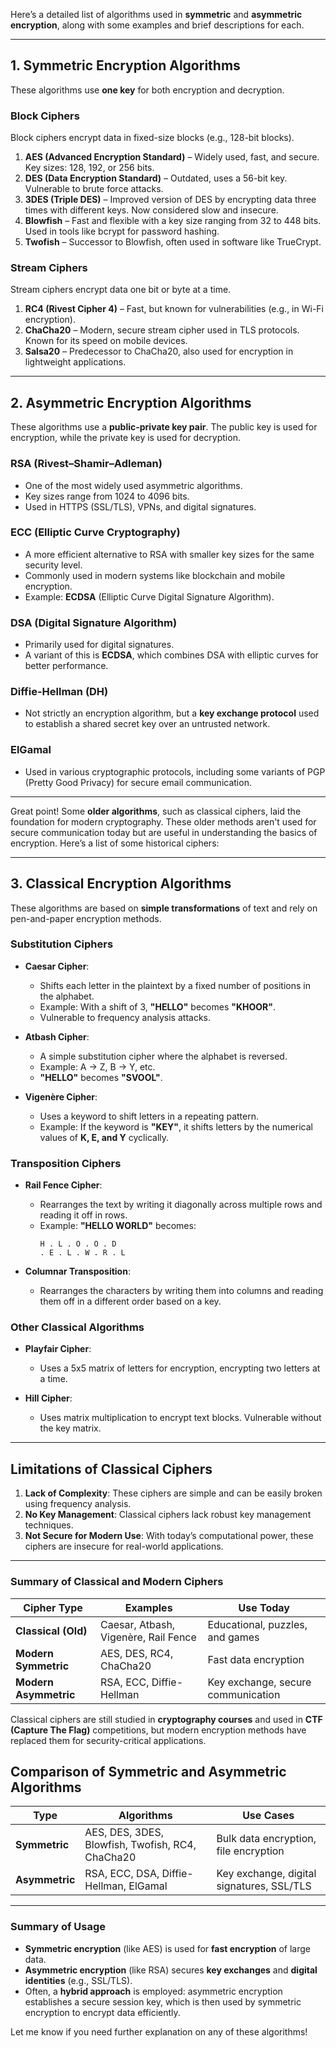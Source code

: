 Here’s a detailed list of algorithms used in **symmetric** and **asymmetric encryption**, along with some examples and brief descriptions for each.

---

## **1. Symmetric Encryption Algorithms**  
These algorithms use **one key** for both encryption and decryption.

### **Block Ciphers**  
Block ciphers encrypt data in fixed-size blocks (e.g., 128-bit blocks).  
1. **AES (Advanced Encryption Standard)** – Widely used, fast, and secure. Key sizes: 128, 192, or 256 bits.
2. **DES (Data Encryption Standard)** – Outdated, uses a 56-bit key. Vulnerable to brute force attacks.
3. **3DES (Triple DES)** – Improved version of DES by encrypting data three times with different keys. Now considered slow and insecure.
4. **Blowfish** – Fast and flexible with a key size ranging from 32 to 448 bits. Used in tools like bcrypt for password hashing.
5. **Twofish** – Successor to Blowfish, often used in software like TrueCrypt.

### **Stream Ciphers**  
Stream ciphers encrypt data one bit or byte at a time.  
1. **RC4 (Rivest Cipher 4)** – Fast, but known for vulnerabilities (e.g., in Wi-Fi encryption).
2. **ChaCha20** – Modern, secure stream cipher used in TLS protocols. Known for its speed on mobile devices.
3. **Salsa20** – Predecessor to ChaCha20, also used for encryption in lightweight applications.

---

## **2. Asymmetric Encryption Algorithms**  
These algorithms use a **public-private key pair**. The public key is used for encryption, while the private key is used for decryption.

### **RSA (Rivest–Shamir–Adleman)**  
- One of the most widely used asymmetric algorithms.
- Key sizes range from 1024 to 4096 bits.
- Used in HTTPS (SSL/TLS), VPNs, and digital signatures.

### **ECC (Elliptic Curve Cryptography)**  
- A more efficient alternative to RSA with smaller key sizes for the same security level.
- Commonly used in modern systems like blockchain and mobile encryption.
- Example: **ECDSA** (Elliptic Curve Digital Signature Algorithm).

### **DSA (Digital Signature Algorithm)**  
- Primarily used for digital signatures.
- A variant of this is **ECDSA**, which combines DSA with elliptic curves for better performance.

### **Diffie-Hellman (DH)**  
- Not strictly an encryption algorithm, but a **key exchange protocol** used to establish a shared secret key over an untrusted network.

### **ElGamal**  
- Used in various cryptographic protocols, including some variants of PGP (Pretty Good Privacy) for secure email communication.

---

Great point! Some **older algorithms**, such as classical ciphers, laid the foundation for modern cryptography. These older methods aren't used for secure communication today but are useful in understanding the basics of encryption. Here’s a list of some historical ciphers:

---

## **3. Classical Encryption Algorithms**  
These algorithms are based on **simple transformations** of text and rely on pen-and-paper encryption methods.

### **Substitution Ciphers**  
- **Caesar Cipher**:  
  - Shifts each letter in the plaintext by a fixed number of positions in the alphabet.  
  - Example: With a shift of 3, **"HELLO"** becomes **"KHOOR"**.
  - Vulnerable to frequency analysis attacks.

- **Atbash Cipher**:  
  - A simple substitution cipher where the alphabet is reversed.  
  - Example: A → Z, B → Y, etc.  
  - **"HELLO"** becomes **"SVOOL"**.

- **Vigenère Cipher**:  
  - Uses a keyword to shift letters in a repeating pattern.  
  - Example: If the keyword is **"KEY"**, it shifts letters by the numerical values of **K, E, and Y** cyclically.

### **Transposition Ciphers**  
- **Rail Fence Cipher**:  
  - Rearranges the text by writing it diagonally across multiple rows and reading it off in rows.
  - Example: **"HELLO WORLD"** becomes:
    ```
    H . L . O . O . D
    . E . L . W . R . L
    ```

- **Columnar Transposition**:  
  - Rearranges the characters by writing them into columns and reading them off in a different order based on a key.

### **Other Classical Algorithms**  
- **Playfair Cipher**:  
  - Uses a 5x5 matrix of letters for encryption, encrypting two letters at a time.
  
- **Hill Cipher**:  
  - Uses matrix multiplication to encrypt text blocks. Vulnerable without the key matrix.

---

## **Limitations of Classical Ciphers**  
1. **Lack of Complexity**: These ciphers are simple and can be easily broken using frequency analysis.
2. **No Key Management**: Classical ciphers lack robust key management techniques.
3. **Not Secure for Modern Use**: With today’s computational power, these ciphers are insecure for real-world applications.

---

### **Summary of Classical and Modern Ciphers**
| Cipher Type                | Examples                          | Use Today                      |
|----------------------------|-----------------------------------|--------------------------------|
| **Classical (Old)**         | Caesar, Atbash, Vigenère, Rail Fence | Educational, puzzles, and games |
| **Modern Symmetric**        | AES, DES, RC4, ChaCha20           | Fast data encryption            |
| **Modern Asymmetric**       | RSA, ECC, Diffie-Hellman          | Key exchange, secure communication |

Classical ciphers are still studied in **cryptography courses** and used in **CTF (Capture The Flag)** competitions, but modern encryption methods have replaced them for security-critical applications.

## **Comparison of Symmetric and Asymmetric Algorithms**

| Type              | Algorithms                               | Use Cases                                     |
|-------------------|------------------------------------------|----------------------------------------------|
| **Symmetric**     | AES, DES, 3DES, Blowfish, Twofish, RC4, ChaCha20 | Bulk data encryption, file encryption |
| **Asymmetric**    | RSA, ECC, DSA, Diffie-Hellman, ElGamal   | Key exchange, digital signatures, SSL/TLS   |

---

### **Summary of Usage**
- **Symmetric encryption** (like AES) is used for **fast encryption** of large data.  
- **Asymmetric encryption** (like RSA) secures **key exchanges** and **digital identities** (e.g., SSL/TLS).  
- Often, a **hybrid approach** is employed: asymmetric encryption establishes a secure session key, which is then used by symmetric encryption to encrypt data efficiently.

Let me know if you need further explanation on any of these algorithms!